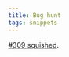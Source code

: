 ```yaml
---
title: Bug hunt
tags: snippets
---
```


[\#309 squished](http://wincent.com/a/support/bugs/show_bug.cgi?id=309).
